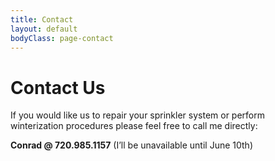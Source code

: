 ```yaml
---
title: Contact
layout: default
bodyClass: page-contact
---
```



<div class="sec">
    <div class="container">
        <div class="row">
            <div class="col-lg-12">
                <div class="content-box">
                   <h1>Contact Us</h1>
                   <p class="lead">If you would like us to repair your sprinkler system or perform <br> winterization procedures please feel free to call me directly: </p>
                   <p> 
                        <strong>Conrad @ 720.985.1157</strong>
                        (I’ll be unavailable until June 10th)
                    </p>
                </div>
            </div>
        </div>
    </div>
</div>